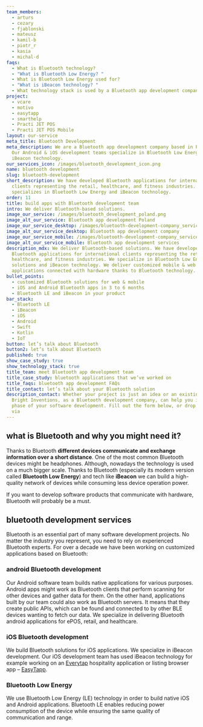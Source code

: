 ```yaml
---
team_members:
  - arturs
  - cezary
  - fjablonski
  - mateusz
  - kamil-b
  - piotr_r
  - kasia
  - michal-d
faqs:
  - What is Bluetooth technology?
  - "What is Bluetooth Low Energy? "
  - What is Bluetooth Low Energy used for?
  - "What is iBeacon technology? "
  - What technology stack is used by a Bluetooth app development company?
project:
  - vcare
  - motivo
  - easytapp
  - smarthelp
  - Practi JET POS
  - Practi JET POS Mobile
layout: our-service
meta_title: Bluetooth Development
meta_description: We are a Bluetooth app development company based in Poland.
  Our Android & iOS development teams specialize in Bluetooth Low Energy and
  iBeacon technology.
our_services_icon: /images/bluetooth_development_icon.png
name: bluetooth development
slug: bluetooth-development
short_description: We have developed Bluetooth applications for international
  clients representing the retail, healthcare, and fitness industries. Our team
  specializes in Bluetooth Low Energy and iBeacon technology.
order: 11
title: build apps with Bluetooth development team
intro: We deliver Bluetooth-based solutions.
image_our_service: /images/bluetooth_development_poland.png
image_alt_our_service: Bluetooth app development Poland
image_our_service_desktop: /images/bluetooth-development-company_services.png
image_alt_our_service_desktop: Bluetooth app development company
image_our_service_mobile: /images/bluetooth-development-company_services_phones.png
image_alt_our_service_mobile: Bluetooth app development services
description_mdx: We deliver Bluetooth-based solutions. We have developed
  Bluetooth applications for international clients representing the retail,
  healthcare, and fitness industries. We specialize in Bluetooth Low Energy
  solutions and iBeacon technology. We deliver customized mobile & web
  applications connected with hardware thanks to Bluetooth technology.
bullet_points:
  - customized Bluetooth solutions for web & mobile
  - iOS and Android Bluetooth apps in 3 to 6 months
  - Bluetooth LE and iBeacon in your product
bar_stack:
  - Bluetooth LE
  - iBeacon
  - iOS
  - Android
  - Swift
  - Kotlin
  - IoT
button: let’s talk about Bluetooth
button2: let’s talk about Bluetooth
published: true
show_case_study: true
show_technology_stack: true
title_team: meet Bluetooth app development team
title_case_study: bluetooth applications that we’ve worked on
title_faqs: bluetooth app development FAQs
title_contact: let’s talk about your Bluetooth solution
description_contact: Whether your project is just an idea or an existing system
  Bright Inventions, as a Bluetooth development company, can help you in any
  phase of your software development. Fill out the form below, or drop us a line
  via
---
```

## what is Bluetooth and why you might need it?

Thanks to Bluetooth **different devices communicate and exchange information over a short distance**. One of the most common Bluetooth devices might be headphones. Although, nowadays the technology is used on a much bigger scale. Thanks to Bluetooth (especially its modern version called **Bluetooth Low Energy**) and tech like **iBeacon** we can build a high-quality network of devices while consuming less device operation power.

If you want to develop software products that communicate with hardware, Bluetooth will probably be a must.

## bluetooth development services

Bluetooth is an essential part of many software development projects. No matter the industry you represent, you need to rely on experienced Bluetooth experts. For over a decade we have been working on customized applications based on Bluetooth:

### android Bluetooth development

Our Android software team builds native applications for various purposes. Android apps might work as Bluetooth clients that perform scanning for other devices and gather data for them. On the other hand, applications built by our team could also work as Bluetooth servers. It means that they create public APIs, which can be found and connected to by other BLE devices wanting to fetch our data. We specialize in delivering Bluetooth android applications for ePOS, retail, and healthcare.

### iOS Bluetooth development

We build Bluetooth solutions for iOS applications. We specialize in iBeacon development. Our iOS development team has used iBeacon technology for example working on an [Everytap](/projects/everytap/) hospitality application or listing browser app – [EasyTapp](/projects/easytapp/).

### Bluetooth Low Energy

We use Bluetooth Low Energy (LE) technology in order to build native iOS and Android applications. Bluetooth LE enables reducing power consumption of the device while ensuring the same quality of communication and range.
